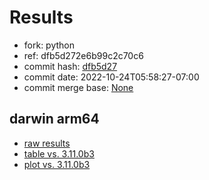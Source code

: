 # Results

- fork: python
- ref: dfb5d272e6b99c2c70c6
- commit hash: [dfb5d27](https://github.com/python/cpython/commit/dfb5d27)
- commit date: 2022-10-24T05:58:27-07:00
- commit merge base: [None](https://github.com/python/cpython/commit/None)

## darwin arm64

- [raw results](bm-20221024-darwin-arm64-python-dfb5d272e6b99c2c70c6-3.12.0a0-dfb5d27.json)
- [table vs. 3.11.0b3](bm-20221024-darwin-arm64-python-dfb5d272e6b99c2c70c6-3.12.0a0-dfb5d27-vs-3.11.0b3.md)
- [plot vs. 3.11.0b3](bm-20221024-darwin-arm64-python-dfb5d272e6b99c2c70c6-3.12.0a0-dfb5d27-vs-3.11.0b3.png)

